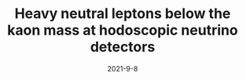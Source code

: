 ---
title: "Heavy neutral leptons below the kaon mass at hodoscopic neutrino detectors"
authors:  Carlos A. Argüelles,  Nicolò Foppiani,  Matheus Hostert
collection: publication
permalink: /publication/2021-9-8-Heavyneutralleptonsbelowthekaonmassathodoscopicneutrinodetectors
date: 2021-9-8
venue: Phys.Rev.D 
paperurl: 'https://arxiv.org/abs/2109.03831'
citation: "Heavy neutral leptons below the kaon mass at hodoscopic neutrino detectors, Carlos A. Argüelles, Nicolò Foppiani, Matheus Hostert, Phys.Rev.D 105 (2022) 9 095006, "
eprint: "2109.03831"
---